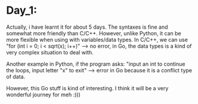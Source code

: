 # Day_1:

Actually, i have learnt it for about 5 days. The syntaxes is fine and somewhat more friendly than C/C++. However, unlike Python, it can be more flexible when using with variables/data types. In C/C++, we can use "for (int i = 0; i < sqrt(x); i++)" --> no error, in Go, the data types is a kind of very complex situation to deal with.

Another example in Python, if the program asks: "input an int to continue the loops, input letter "x" to exit" --> error in Go because it is a conflict type of data.

However, this Go stuff is kind of interesting. I think it will be a very wonderful journey for meh :)))
